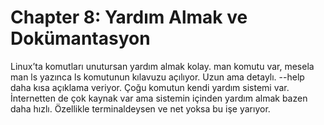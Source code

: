 # Chapter 8: Yardım Almak ve Dokümantasyon

Linux’ta komutları unutursan yardım almak kolay. man komutu var, mesela man ls yazınca ls komutunun kılavuzu açılıyor. Uzun ama detaylı. --help daha kısa açıklama veriyor. Çoğu komutun kendi yardım sistemi var. İnternetten de çok kaynak var ama sistemin içinden yardım almak bazen daha hızlı. Özellikle terminaldeysen ve net yoksa bu işe yarıyor.

